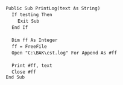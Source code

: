 &nbsp;  &nbsp;  &nbsp;  &nbsp;  
`Public Sub PrintLog(text As String)`  
&nbsp;&nbsp;&nbsp;&nbsp;`If testing Then`  
&nbsp;&nbsp;&nbsp;&nbsp;&nbsp;&nbsp;&nbsp;&nbsp;`Exit Sub`  
&nbsp;&nbsp;&nbsp;&nbsp;`End If`  
&nbsp;  &nbsp;  &nbsp;  &nbsp;  
&nbsp;&nbsp;&nbsp;&nbsp;`Dim ff As Integer`  
&nbsp;&nbsp;&nbsp;&nbsp;`ff = FreeFile`  
&nbsp;&nbsp;&nbsp;&nbsp;`Open "C:\BAK\cst.log" For Append As #ff`  
&nbsp;  &nbsp;  &nbsp;  &nbsp;  
&nbsp;&nbsp;&nbsp;&nbsp;`Print #ff, text`  
&nbsp;&nbsp;&nbsp;&nbsp;`Close #ff`  
`End Sub`  

